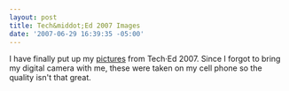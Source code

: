 ```yaml
---
layout: post
title: Tech&middot;Ed 2007 Images
date: '2007-06-29 16:39:35 -05:00'
---
```


I have finally put up my [pictures](http://geekswithblogs.net/sdorman/gallery/6186.aspx) from Tech·Ed 2007. Since I forgot to bring my digital camera with me, these were taken on my cell phone so the quality isn't that great.
